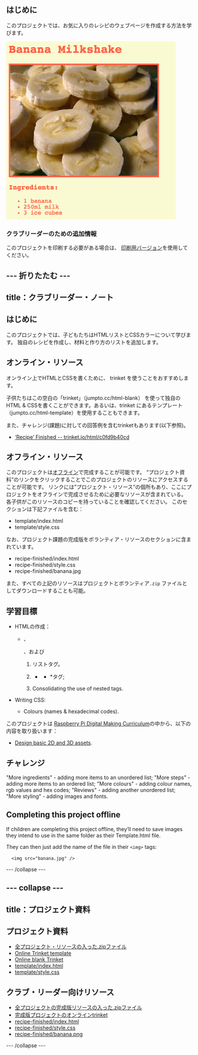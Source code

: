 ## はじめに

このプロジェクトでは、お気に入りのレシピのウェブページを作成する方法を学びます。

![スクリーンショット](images/recipe-final.png)

### クラブリーダーのための追加情報

このプロジェクトを印刷する必要がある場合は、 [印刷用バージョン](https://projects.raspberrypi.org/en/projects/recipe/print)を使用してください。

## \--- 折りたたむ \---

## title：クラブリーダー・ノート

## はじめに

このプロジェクトでは、子どもたちはHTMLリストとCSSカラーについて学びます。 独自のレシピを作成し、材料と作り方のリストを追加します。

## オンライン・リソース

オンライン上でHTMLとCSSを書くために、 trinket を使うことをおすすめします。

子供たちはこの空白の「trinket」（jumpto.cc/html-blank） を使って独自のHTML & CSSを書くことができます。あるいは、trinket にあるテンプレート（jumpto.cc/html-template）を使用することもできます。

また、チャレンジ(課題)に対しての回答例を含むtrinketもあります(以下参照)。

+ [‘Recipe’ Finished -- trinket.io/html/c0fd9b40cd](https://trinket.io/html/c0fd9b40cd)

## オフライン・リソース

このプロジェクトは[オフライン](https://www.codeclubprojects.org/en-GB/resources/webdev-working-offline/)で完成することが可能です。 “プロジェクト資料”のリンクをクリックすることでこのプロジェクトのリソースにアクセスすることが可能です。 リンクには”プロジェクト・リソース”の個所もあり、ここにプロジェクトをオフラインで完成させるために必要なリソースが含まれている。 各子供がこのリソースのコピーを持っていることを確認してください。 このセクションは下記ファイルを含む：

+ template/index.html
+ template/style.css

なお、プロジェクト課題の完成版をボランティア・リソースのセクションに含まれています。

+ recipe-finished/index.html
+ recipe-finished/style.css
+ recipe-finished/banana.jpg

また、すべての上記のリソースはプロジェクトとボランティア`.zip` ファイルとしてダウンロードすることも可能。

## 学習目標

+ HTMLの作成：
    
    + 、
        
        、および
        
        1. リストタグ。
        2. * * *タグ;
        
        3. Consolidating the use of nested tags.</ul></li> 
        
        4. Writing CSS:
            
            + Colours (names & hexadecimal codes).</ul> 
        
        このプロジェクトは [Raspberry Pi Digital Making Curriculum](http://rpf.io/curriculum)の中から、以下の内容を取り扱います：
        
        + [Design basic 2D and 3D assets](https://www.raspberrypi.org/curriculum/design/creator).
        
        ## チャレンジ
        
        "More ingredients" - adding more items to an unordered list; "More steps" - adding more items to an ordered list; "More colours" - adding colour names, rgb values and hex codes; "Reviews" - adding another unordered list; "More styling" - adding images and fonts.
        
        ## Completing this project offline
        
        If children are completing this project offline, they’ll need to save images they intend to use in the same folder as their Template.html file.
        
        They can then just add the name of the file in their `<img>` tags:
        
            <img src="banana.jpg" />
            
        
        \--- /collapse \---
        
        ## \--- collapse \---
        
        ## title：プロジェクト資料
        
        ## プロジェクト資料
        
        + [全プロジェクト・リソースの入った.zipファイル](resources/recipe-project-resources.zip)
        + [Online Trinket template](http://jumpto.cc/trinket-template)
        + [Online blank Trinket](http://jumpto.cc/trinket-blank)
        + [template/index.html](resources/template-index.html)
        + [template/style.css](resources/template-style.css)
        
        ## クラブ・リーダー向けリソース
        
        + [全プロジェクトの完成版リソースの入った.zipファイル](resources/recipe-volunteer-resources.zip)
        + [完成版プロジェクトのオンラインtrinket](https://trinket.io/html/c0fd9b40cd)
        + [recipe-finished/index.html](resources/recipe-finished-index.html)
        + [recipe-finished/style.css](resources/recipe-finished-style.css)
        + [recipe-finished/banana.png](resources/recipe-finished-banana.png)
        
        \--- /collapse \---